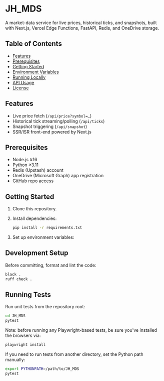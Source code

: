 # JH_MDS

A market-data service for live prices, historical ticks, and snapshots, built with Next.js, Vercel Edge Functions, FastAPI, Redis, and OneDrive storage.

## Table of Contents

- [Features](#features)
- [Prerequisites](#prerequisites)
- [Getting Started](#getting-started)
- [Environment Variables](#environment-variables)
- [Running Locally](#running-locally)
- [API Usage](#api-usage)
- [License](#license)

## Features

- Live price fetch (`/api/price?symbol=…`)
- Historical tick streaming/polling (`/api/ticks`)
- Snapshot triggering (`/api/snapshot`)
- SSR/ISR front-end powered by Next.js

## Prerequisites

- Node.js ≥16
- Python ≥3.11
- Redis (Upstash) account
- OneDrive (Microsoft Graph) app registration
- GitHub repo access

## Getting Started

1. Clone this repository.
2. Install dependencies:

   ```bash
   pip install -r requirements.txt
   ```

3. Set up environment variables:

## Development Setup

Before committing, format and lint the code:

```bash
black .
ruff check .
```

## Running Tests

Run unit tests from the repository root:

```bash
cd JH_MDS
pytest
```

Note: before running any Playwright-based tests, be sure you've installed the browsers via:

```bash
playwright install
```

If you need to run tests from another directory, set the Python path manually:

```bash
export PYTHONPATH=/path/to/JH_MDS
pytest
```
